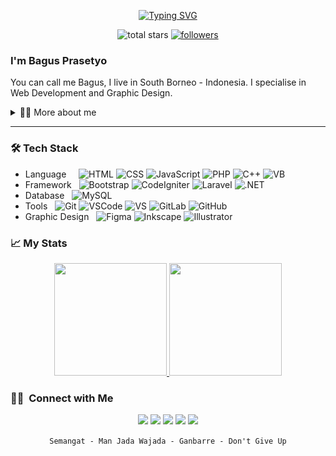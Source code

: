 
<p align="center">
  <a href="https://git.io/typing-svg"><img src="https://readme-typing-svg.demolab.com?font=Fira+Code&weight=600&size=22&duration=4000&pause=900&color=B4E800&center=true&random=false&width=430&height=45&lines=Hai+there+%F0%9F%91%8B;Welcome+to+My+GitHub;My+Name+Bagus+Prasetyo;Nama+Saya+Bagus+Prasetyo;I'm+Web+Developer;I'm+Graphic+Designer;Always+Learning+New+Things" alt="Typing SVG" /></a>
</p>

<p align="center">
    <img alt="total stars" title="Total stars on GitHub" src="https://custom-icon-badges.demolab.com/github/stars/bagusprasetyoo?color=b4e800&style=for-the-badge&labelColor=b4e800c&logo=star"/></a>
  <a href="https://github.com/bagusprasetyoo?tab=followers">
    <img alt="followers" title="Follow me on Github" src="https://custom-icon-badges.demolab.com/github/followers/bagusprasetyoo?color=b4e800&labelColor=b4e800c&style=for-the-badge&logo=person-add&label=Follow&logoColor=white"/></a>
</p>

### I'm Bagus Prasetyo

 You can call me Bagus, I live in South Borneo - Indonesia. I specialise in Web Development and Graphic Design.
<details>
  <summary>👨‍💻 More about me</summary>

- 🏫 I am a student at the State Polytechnic of Tanah Laut, Majoring Information of Technology
- 🔭 I’m currently on a journey to build **great** things
- 🎨 I am very interested in graphic design, you can see my portfolio on [Behance](https://www.behance.net/bagusdesign11)
- 🎮 My hobbies are playing games, graphic design, triying new things, and watching movies or anime, especially movies with true and historical story genres. 
</details>

<hr>

### 🛠 Tech Stack
- Language &nbsp; &nbsp;
  ![HTML](https://img.shields.io/badge/-HTML-333333?style=flat&logo=HTML5)
  ![CSS](https://img.shields.io/badge/-CSS-333333?style=flat&logo=CSS3&logoColor=1572B6)
  ![JavaScript](https://img.shields.io/badge/-JavaScript-333333?style=flat&logo=javascript)
  ![PHP](https://img.shields.io/badge/-PHP-333333?style=flat&logo=php)
  ![C++](https://img.shields.io/badge/-C++-333333?style=flat&logo=C%2B%2B&logoColor=00599C)
  ![VB](https://img.shields.io/badge/-VB-333333?style=flat&logo=visualbasic)
- Framework &nbsp;
  ![Bootstrap](https://img.shields.io/badge/-Bootstrap-333333?style=flat&logo=bootstrap)
  ![CodeIgniter](https://img.shields.io/badge/-CodeIgniter-333333?style=flat&logo=codeigniter)
  ![Laravel](https://img.shields.io/badge/-Laravel-333333?style=flat&logo=laravel)
  ![.NET](https://img.shields.io/badge/-.NET-333333?style=flat&logo=.net)
- Database &nbsp;
  ![MySQL](https://img.shields.io/badge/-MySQL-333333?style=flat&logo=mysql)
- Tools &nbsp; 
  ![Git](https://img.shields.io/badge/-Git-333333?style=flat&logo=git)
  ![VSCode](https://img.shields.io/badge/-VSCode-333333?style=flat&logo=visualstudiocode&logoColor=007ACC)
  ![VS](https://img.shields.io/badge/-VS-333333?style=flat&logo=visualstudio&logoColor=5C2D91)
  ![GitLab](https://img.shields.io/badge/-GitLab-333333?style=flat&logo=gitlab)
  ![GitHub](https://img.shields.io/badge/-GitHub-333333?style=flat&logo=github)
- Graphic Design &nbsp; 
  ![Figma](https://img.shields.io/badge/-Figma-333333?style=flat&logo=figma)
  ![Inkscape](https://img.shields.io/badge/-Inkscape-333333?style=flat&logo=inkscape)
  ![Illustrator](https://img.shields.io/badge/-Illustrator-333333?style=flat&logo=adobeillustrator)

### 📈 My Stats
<p align="center">
<a href="https://github.com/bagusprasetyoo">
  <img height="180em" src="https://github-readme-stats.vercel.app/api?username=bagusprasetyoo&show_icons=true&theme=merko" />
  <img height="180em" src="https://github-readme-stats-eight-theta.vercel.app/api/top-langs/?username=bagusprasetyoo&theme=merko&layout=compact&exclude_lang=java+r" />
</a>
</p>

###  🤝🏻 &nbsp;Connect with Me
<p align="center">
<a href="https://bagusprasetyoo.github.io/myportofolio/"><img src="https://img.shields.io/badge/-MyWebsite-b4e800?style=flat-square&logo=googlechrome&logoColor=252525"/></a>
<a href="https://www.instagram.com/bagusprstyoo_"><img src="https://img.shields.io/badge/-Instagram-b4e800?style=flat-square&logo=instagram&logoColor=252525"/></a>
<a href="https://www.youtube.com/@bagusprasetyoo"><img src="https://img.shields.io/badge/YouTube-b4e800?style=flat-square&logo=youtube&logoColor=252525"/></a>
<a href="https://www.behance.net/bagusdesign11"><img src="https://img.shields.io/badge/Behance-b4e800?style=flat-square&logo=behance&logoColor=252525"/></a>
<a href="mailto:bagusprstyoo11@gamil.com"><img src="https://img.shields.io/badge/-Gmail-b4e800?style=flat-square&logo=Gmail&logoColor=252525"/></a>
  <br>
  <br>
<code style="color : name_color">Semangat - Man Jada Wajada - Ganbarre - Don't Give Up</code>

  
